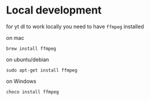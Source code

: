 # Local development
for yt dl to work locally you need to have `ffmpeg` installed

on mac
```shell
brew install ffmpeg
```

on ubuntu/debian
```shell
sudo apt-get install ffmpeg
```

on Windows
```shell
choco install ffmpeg
```